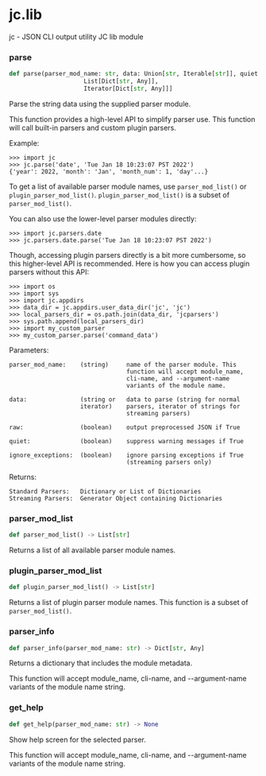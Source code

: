 <a id="jc.lib"></a>

# jc.lib

jc - JSON CLI output utility
JC lib module

<a id="jc.lib.parse"></a>

### parse

```python
def parse(parser_mod_name: str, data: Union[str, Iterable[str]], quiet: Optional[bool] = False, raw: Optional[bool] = False, ignore_exceptions: Optional[Union[None, bool]] = None, **kwargs: Any, ,) -> Union[Dict[str, Any],
                     List[Dict[str, Any]],
                     Iterator[Dict[str, Any]]]
```

Parse the string data using the supplied parser module.

This function provides a high-level API to simplify parser use. This
function will call built-in parsers and custom plugin parsers.

Example:

    >>> import jc
    >>> jc.parse('date', 'Tue Jan 18 10:23:07 PST 2022')
    {'year': 2022, 'month': 'Jan', 'month_num': 1, 'day'...}

To get a list of available parser module names, use `parser_mod_list()`
or `plugin_parser_mod_list()`. `plugin_parser_mod_list()` is a subset
of `parser_mod_list()`.

You can also use the lower-level parser modules directly:

    >>> import jc.parsers.date
    >>> jc.parsers.date.parse('Tue Jan 18 10:23:07 PST 2022')

Though, accessing plugin parsers directly is a bit more cumbersome, so
this higher-level API is recommended. Here is how you can access plugin
parsers without this API:

    >>> import os
    >>> import sys
    >>> import jc.appdirs
    >>> data_dir = jc.appdirs.user_data_dir('jc', 'jc')
    >>> local_parsers_dir = os.path.join(data_dir, 'jcparsers')
    >>> sys.path.append(local_parsers_dir)
    >>> import my_custom_parser
    >>> my_custom_parser.parse('command_data')

Parameters:

    parser_mod_name:    (string)     name of the parser module. This
                                     function will accept module_name,
                                     cli-name, and --argument-name
                                     variants of the module name.

    data:               (string or   data to parse (string for normal
                        iterator)    parsers, iterator of strings for
                                     streaming parsers)

    raw:                (boolean)    output preprocessed JSON if True

    quiet:              (boolean)    suppress warning messages if True

    ignore_exceptions:  (boolean)    ignore parsing exceptions if True
                                     (streaming parsers only)

Returns:

    Standard Parsers:   Dictionary or List of Dictionaries
    Streaming Parsers:  Generator Object containing Dictionaries

<a id="jc.lib.parser_mod_list"></a>

### parser\_mod\_list

```python
def parser_mod_list() -> List[str]
```

Returns a list of all available parser module names.

<a id="jc.lib.plugin_parser_mod_list"></a>

### plugin\_parser\_mod\_list

```python
def plugin_parser_mod_list() -> List[str]
```

Returns a list of plugin parser module names. This function is a
subset of `parser_mod_list()`.

<a id="jc.lib.parser_info"></a>

### parser\_info

```python
def parser_info(parser_mod_name: str) -> Dict[str, Any]
```

Returns a dictionary that includes the module metadata.

This function will accept module_name, cli-name, and --argument-name
variants of the module name string.

<a id="jc.lib.get_help"></a>

### get\_help

```python
def get_help(parser_mod_name: str) -> None
```

Show help screen for the selected parser.

This function will accept module_name, cli-name, and --argument-name
variants of the module name string.

